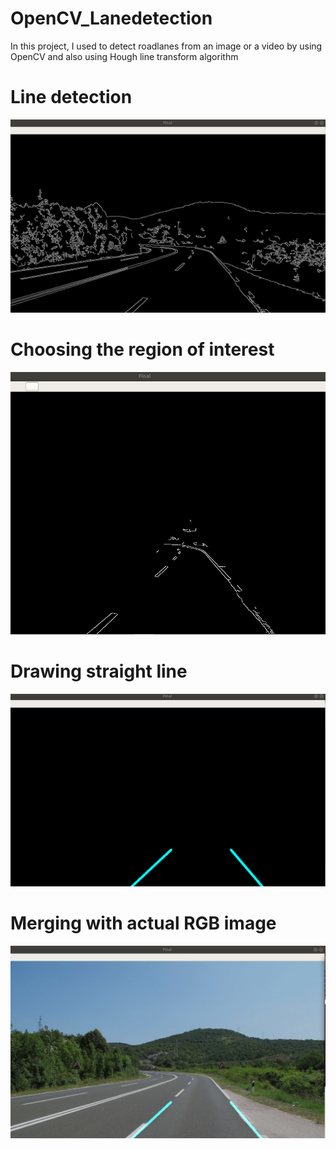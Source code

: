 # OpenCV_Lanedetection

In this project, I used to detect roadlanes from an image or a video by using OpenCV and also using Hough line transform algorithm

# Line detection
![](images/1.png)

# Choosing the region of interest
![](images/2.png)

# Drawing straight line
![](images/3.png)

# Merging with actual RGB image
![](images/4.png)
